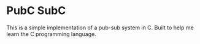 # PubC SubC

This is a simple implementation of a pub-sub system in C. Built to help me learn the C programming language.

